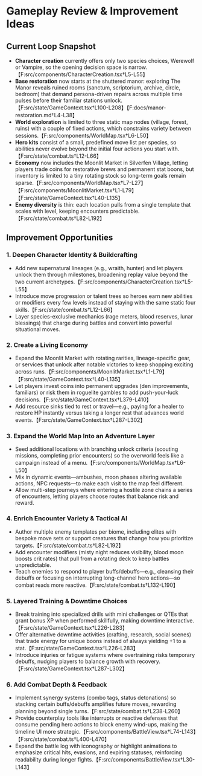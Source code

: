 # Gameplay Review & Improvement Ideas

## Current Loop Snapshot
- **Character creation** currently offers only two species choices, Werewolf or Vampire, so the opening decision space is narrow.【F:src/components/CharacterCreation.tsx†L5-L55】
- **Base restoration** now starts at the shuttered manor: exploring The Manor reveals ruined rooms (sanctum, scriptorium, archive, circle, bedroom) that demand persona-driven repairs across multiple time pulses before their familiar stations unlock.【F:src/state/GameContext.tsx†L100-L208】【F:docs/manor-restoration.md†L4-L38】
- **World exploration** is limited to three static map nodes (village, forest, ruins) with a couple of fixed actions, which constrains variety between sessions.【F:src/components/WorldMap.tsx†L6-L50】
- **Hero kits** consist of a small, predefined move list per species, so abilities never evolve beyond the initial four actions you start with.【F:src/state/combat.ts†L12-L66】
- **Economy** now includes the Moonlit Market in Silverfen Village, letting players trade coins for restorative brews and permanent stat boons, but inventory is limited to a tiny rotating stock so long-term goals remain sparse.【F:src/components/WorldMap.tsx†L7-L27】【F:src/components/MoonlitMarket.tsx†L1-L79】【F:src/state/GameContext.tsx†L40-L135】
- **Enemy diversity** is thin: each location pulls from a single template that scales with level, keeping encounters predictable.【F:src/state/combat.ts†L82-L192】

## Improvement Opportunities

### 1. Deepen Character Identity & Buildcrafting
- Add new supernatural lineages (e.g., wraith, hunter) and let players unlock them through milestones, broadening replay value beyond the two current archetypes.【F:src/components/CharacterCreation.tsx†L5-L55】
- Introduce move progression or talent trees so heroes earn new abilities or modifiers every few levels instead of staying with the same static four skills.【F:src/state/combat.ts†L12-L66】
- Layer species-exclusive mechanics (rage meters, blood reserves, lunar blessings) that charge during battles and convert into powerful situational moves.

### 2. Create a Living Economy
- Expand the Moonlit Market with rotating rarities, lineage-specific gear, or services that unlock after notable victories to keep shopping exciting across runs.【F:src/components/MoonlitMarket.tsx†L1-L79】【F:src/state/GameContext.tsx†L40-L135】
- Let players invest coins into permanent upgrades (den improvements, familiars) or risk them in roguelite gambles to add push-your-luck decisions.【F:src/state/GameContext.tsx†L379-L410】
- Add resource sinks tied to rest or travel—e.g., paying for a healer to restore HP instantly versus taking a longer rest that advances world events.【F:src/state/GameContext.tsx†L287-L302】

### 3. Expand the World Map Into an Adventure Layer
- Seed additional locations with branching unlock criteria (scouting missions, completing prior encounters) so the overworld feels like a campaign instead of a menu.【F:src/components/WorldMap.tsx†L6-L50】
- Mix in dynamic events—ambushes, moon phases altering available actions, NPC requests—to make each visit to the map feel different.
- Allow multi-step journeys where entering a hostile zone chains a series of encounters, letting players choose routes that balance risk and reward.

### 4. Enrich Encounter Variety & Tactical AI
- Author multiple enemy templates per biome, including elites with bespoke move sets or support creatures that change how you prioritize targets.【F:src/state/combat.ts†L82-L192】
- Add encounter modifiers (misty night reduces visibility, blood moon boosts crit rates) that pull from a rotating deck to keep battles unpredictable.
- Teach enemies to respond to player buffs/debuffs—e.g., cleansing their debuffs or focusing on interrupting long-channel hero actions—so combat reads more reactive.【F:src/state/combat.ts†L132-L190】

### 5. Layered Training & Downtime Choices
- Break training into specialized drills with mini challenges or QTEs that grant bonus XP when performed skillfully, making downtime interactive.【F:src/state/GameContext.tsx†L226-L283】
- Offer alternative downtime activities (crafting, research, social scenes) that trade energy for unique boons instead of always yielding +1 to a stat.【F:src/state/GameContext.tsx†L226-L283】
- Introduce injuries or fatigue systems where overtraining risks temporary debuffs, nudging players to balance growth with recovery.【F:src/state/GameContext.tsx†L287-L302】

### 6. Add Combat Depth & Feedback
- Implement synergy systems (combo tags, status detonations) so stacking certain buffs/debuffs amplifies future moves, rewarding planning beyond single turns.【F:src/state/combat.ts†L238-L260】
- Provide counterplay tools like interrupts or reactive defenses that consume pending hero actions to block enemy wind-ups, making the timeline UI more strategic.【F:src/components/BattleView.tsx†L74-L143】【F:src/state/combat.ts†L400-L470】
- Expand the battle log with iconography or highlight animations to emphasize critical hits, evasions, and expiring statuses, reinforcing readability during longer fights.【F:src/components/BattleView.tsx†L30-L143】

